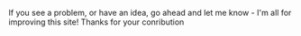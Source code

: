 If you see a problem, or have an idea, go ahead and let me know - I'm all for improving this site! Thanks for your conribution
